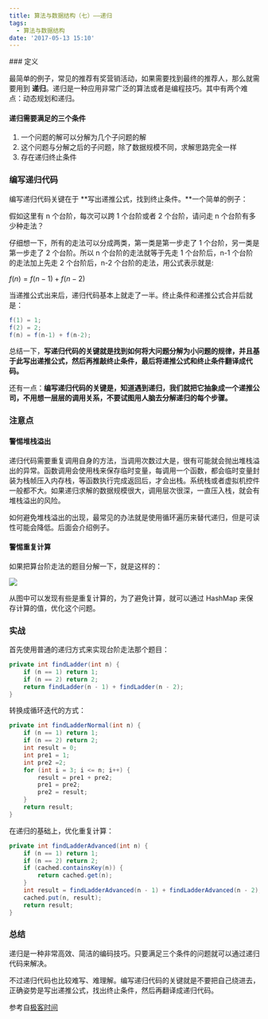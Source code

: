 ```yaml
---
title: 算法与数据结构（七）——递归
tags:
  - 算法与数据结构
date: '2017-05-13 15:10'
---
```

<meta name="referrer" content="no-referrer" />
### 定义

最简单的例子，常见的推荐有奖营销活动，如果需要找到最终的推荐人，那么就需要用到  **递归**。递归是一种应用非常广泛的算法或者是编程技巧。其中有两个难点：动态规划和递归。

<!-- more -->

#### 递归需要满足的三个条件

1. 一个问题的解可以分解为几个子问题的解
2. 这个问题与分解之后的子问题，除了数据规模不同，求解思路完全一样
3. 存在递归终止条件

### 编写递归代码

编写递归代码关键在于 **写出递推公式，找到终止条件。**一个简单的例子：

假如这里有 n 个台阶，每次可以跨 1 个台阶或者 2 个台阶，请问走 n 个台阶有多少种走法？

仔细想一下，所有的走法可以分成两类，第一类是第一步走了 1 个台阶，另一类是第一步走了 2 个台阶。所以 n 个台阶的走法就等于先走 1 个台阶后，n-1 个台阶的走法加上先走 2 个台阶后，n-2 个台阶的走法，用公式表示就是:

$f(n) = f(n-1)+f(n-2)​$

当递推公式出来后，递归代码基本上就走了一半。终止条件和递推公式合并后就是：

```java
f(1) = 1;
f(2) = 2;
f(n) = f(n-1) + f(n-2);
```

总结一下，**写递归代码的关键就是找到如何将大问题分解为小问题的规律，并且基于此写出递推公式，然后再推敲终止条件，最后将递推公式和终止条件翻译成代码。**

还有一点：**编写递归代码的关键是，知道遇到递归，我们就把它抽象成一个递推公司，不用想一层层的调用关系，不要试图用人脑去分解递归的每个步骤。**

### 注意点

#### 警惕堆栈溢出

递归代码需要重复调用自身的方法，当调用次数过大是，很有可能就会抛出堆栈溢出的异常。函数调用会使用栈来保存临时变量，每调用一个函数，都会临时变量封装为栈帧压入内存栈，等函数执行完成返回后，才会出栈。系统栈或者虚拟机控件一般都不大。如果递归求解的数据规模很大，调用层次很深，一直压入栈，就会有堆栈溢出的风险。

如何避免堆栈溢出的出现，最常见的办法就是使用循环遍历来替代递归，但是可读性可能会降低。后面会介绍例子。

#### 警惕重复计算

如果把算台阶走法的题目分解一下，就是这样的：

![](https://static001.geekbang.org/resource/image/e7/bf/e7e778994e90265344f6ac9da39e01bf.jpg)

从图中可以发现有些是重复计算的，为了避免计算，就可以通过 HashMap 来保存计算的值，优化这个问题。

### 实战

首先使用普通的递归方式来实现台阶走法那个题目：

```java
private int findLadder(int n) {
    if (n == 1) return 1;
    if (n == 2) return 2;
    return findLadder(n - 1) + findLadder(n - 2);
}
```

转换成循环迭代的方式：

```java
private int findLadderNormal(int n) {
    if (n == 1) return 1;
    if (n == 2) return 2;
    int result = 0;
    int pre1 = 1;
    int pre2 =2;
    for (int i = 3; i <= n; i++) {
        result = pre1 + pre2;
        pre1 = pre2;
        pre2 = result;
    }
    return result;
}
```

在递归的基础上，优化重复计算：

```java
private int findLadderAdvanced(int n) {
    if (n == 1) return 1;
    if (n == 2) return 2;
    if (cached.containsKey(n)) {
        return cached.get(n);
    }
    int result = findLadderAdvanced(n - 1) + findLadderAdvanced(n - 2);
    cached.put(n, result);
    return result;
}
```



### 总结

递归是一种非常高效、简洁的编码技巧。只要满足三个条件的问题就可以通过递归代码来解决。

不过递归代码也比较难写、难理解。编写递归代码的关键就是不要把自己绕进去，正确姿势是写出递推公式，找出终止条件，然后再翻译成递归代码。

参考自[极客时间](https://time.geekbang.org/column/126)